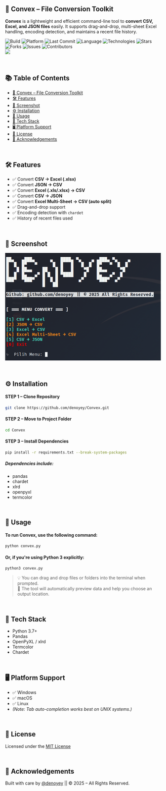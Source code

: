 ## 📄 Convex – File Conversion Toolkit

**Convex** is a lightweight and efficient command-line tool to **convert CSV, Excel, and JSON files** easily. It supports drag-and-drop, multi-sheet Excel handling, encoding detection, and maintains a recent file history.
<p align="center">

![Build](https://img.shields.io/badge/build-stable-brightgreen?style=flat-square)
![Platform](https://img.shields.io/badge/platform-linux-blue?style=flat-square)
![Last Commit](https://img.shields.io/github/last-commit/denoyey/Convex?style=flat-square)
![Language](https://img.shields.io/github/languages/top/denoyey/Convex?style=flat-square)
![Technologies](https://img.shields.io/badge/technologies-Python-yellow?style=flat-square)
![Stars](https://img.shields.io/github/stars/denoyey/Convex?style=flat-square)
![Forks](https://img.shields.io/github/forks/denoyey/Convex?style=flat-square)
![Issues](https://img.shields.io/github/issues/denoyey/Convex?style=flat-square)
![Contributors](https://img.shields.io/github/contributors/denoyey/CLHEXED?style=flat-square)
<br />
![](https://api.visitorbadge.io/api/VisitorHit?user=denoyeyf&repo=Convex-badge&countColor=%237B1E7A)
  
</p>

<br />

## 📚 Table of Contents

- [📄 Convex – File Conversion Toolkit](#-convex--file-conversion-toolkit)
- [🛠️ Features](#️-features)
- [📸 Screenshot](#-screenshot)
- [⚙️ Installation](#-installation)
- [🚀 Usage](#-usage)
- [🧠 Tech Stack](#-tech-stack)
- [🖥️ Platform Support](#️-platform-support)
- [🧾 License](#-license)
- [🙌 Acknowledgements](#-acknowledgements)

<br />

## 🛠️ Features

* ✅ Convert **CSV → Excel (.xlsx)**
* ✅ Convert **JSON → CSV**
* ✅ Convert **Excel (.xls/.xlsx) → CSV**
* ✅ Convert **CSV → JSON**
* ✅ Convert **Excel Multi-Sheet → CSV (auto split)**
* ✅ Drag-and-drop support
* ✅ Encoding detection with `chardet`
* ✅ History of recent files used

<br />

## 📸 Screenshot

![convex](https://github.com/denoyey/Convex/blob/21c4f0364919a85dfa5e11d65a736198eb1a51fa/img/convex.png)

<br />

## ⚙️ Installation

#### STEP 1 – Clone Repository

```bash
git clone https://github.com/denoyey/Convex.git
```

#### STEP 2 – Move to Project Folder

```bash
cd Convex
```

#### STEP 3 – Install Dependencies

```bash
pip install -r requirements.txt --break-system-packages
```

##### Dependencies include:
- pandas
- chardet
- xlrd
- openpyxl
- termcolor

<br />

## 🚀 Usage
#### To run Convex, use the following command:

```bash
python convex.py
```

#### Or, if you're using Python 3 explicitly:

```bash
python3 convex.py
```
> 💡 You can drag and drop files or folders into the terminal when prompted.
> <br />
> 📁 The tool will automatically preview data and help you choose an output location.

<br />

## 🧠 Tech Stack
- Python 3.7+
- Pandas
- OpenPyXL / xlrd
- Termcolor
- Chardet

<br />

## 🖥️ Platform Support
- ✅ Windows
- ✅ macOS
- ✅ Linux
- <i>(Note: Tab auto-completion works best on UNIX systems.)</i>

<br />

## 🧾 License
Licensed under the <a href="">MIT License</a>

<br />

## 🙌 Acknowledgements
Built with care by <a href="github.com/denoyey">@denoyey</a> || © 2025 – All Rights Reserved.

<br />
